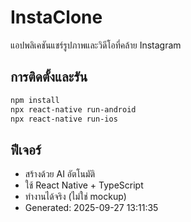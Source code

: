 # InstaClone

แอปพลิเคชันแชร์รูปภาพและวิดีโอที่คล้าย Instagram

## การติดตั้งและรัน

```bash
npm install
npx react-native run-android
npx react-native run-ios
```

## ฟีเจอร์

- สร้างด้วย AI อัตโนมัติ
- ใช้ React Native + TypeScript
- ทำงานได้จริง (ไม่ใช่ mockup)
- Generated: 2025-09-27 13:11:35
